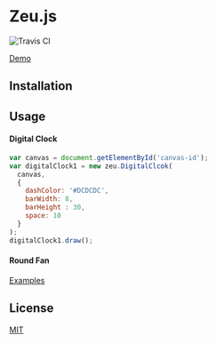 # Zeu.js

![Travis CI](https://travis-ci.org/shzlw/zeu.svg?branch=master)

[Demo](https://shzlw.github.io/zeu/examples/demo.html)

## Installation

## Usage

#### Digital Clock

```javascript
var canvas = document.getElementById('canvas-id');
var digitalClock1 = new zeu.DigitalClcok(
  canvas,
  {
    dashColor: '#DCDCDC',
    barWidth: 8,
    barHeight : 30,
    space: 10
  }
);
digitalClock1.draw();
```

#### Round Fan

[Examples](https://shzlw.github.io/zeu/examples/examples.html)

## License

[MIT](http://opensource.org/licenses/MIT)